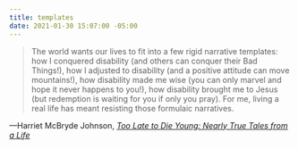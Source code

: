 ```yaml
---
title: templates
date: 2021-01-30 15:07:00 -05:00
---
```


>The world wants our lives to fit into a few rigid narrative templates: how I conquered disability (and others can conquer their Bad Things!), how I adjusted to disability (and a positive attitude can move mountains!), how disability made me wise (you can only marvel and hope it never happens to you!), how disability brought me to Jesus (but redemption is waiting for you if only you pray). For me, living a real life has meant resisting those formulaic narratives.

—Harriet McBryde Johnson, *[Too Late to Die Young: Nearly True Tales from a Life](https://bookshop.org/books/too-late-to-die-young-nearly-true-tales-from-a-life/9780312425715)*